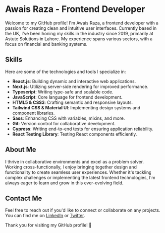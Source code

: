 # Awais Raza - Frontend Developer

Welcome to my GitHub profile! I'm Awais Raza, a frontend developer with a passion for creating clean and intuitive user interfaces. Currently based in the UK, I've been honing my skills in the industry since 2019, primarily at Astute Solutions in Lahore. My experience spans various sectors, with a focus on financial and banking systems.

## Skills

Here are some of the technologies and tools I specialize in:

- **React.js**: Building dynamic and interactive web applications.
- **Next.js**: Utilizing server-side rendering for improved performance.
- **Typescript**: Writing type-safe and scalable code.
- **JavaScript**: Core language for frontend development.
- **HTML5 & CSS3**: Crafting semantic and responsive layouts.
- **Tailwind CSS & Material UI**: Implementing design systems and component libraries.
- **Sass**: Enhancing CSS with variables, mixins, and more.
- **Git**: Version control for collaborative development.
- **Cypress**: Writing end-to-end tests for ensuring application reliability.
- **React Testing Library**: Testing React components efficiently.

## About Me

I thrive in collaborative environments and excel as a problem solver. Working cross-functionally, I enjoy bringing together design and functionality to create seamless user experiences. Whether it's tackling complex challenges or implementing the latest frontend technologies, I'm always eager to learn and grow in this ever-evolving field.

## Contact Me

Feel free to reach out if you'd like to connect or collaborate on any projects. You can find me on [LinkedIn](https://www.linkedin.com/in/awais-raza512 ) or [Twitter](https://twitter.com/AwaisCh5121472_).

Thank you for visiting my GitHub profile! 🚀
